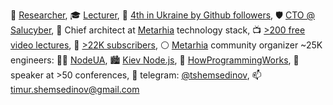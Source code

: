 🔭 [Researcher](https://linkedin.com/in/shemsedinov),
🎓 [Lecturer](https://github.com/HowProgrammingWorks/Index),
👷 [4th in Ukraine by Github followers](https://github.com/search?q=location%3Aukraine),
🛡️ [CTO @ Salucyber](http://metarhia.com/),
📐 Chief architect at [Metarhia](https://github.com/metarhia) technology stack,
📺 [>200 free video lectures](https://www.youtube.com/TimurShemsedinov),
🔔 [>22K subscribers](https://www.youtube.com/TimurShemsedinov),
⚪ [Metarhia](https://github.com/metarhia) community organizer ~25K engineers:
👨‍💻 [NodeUA](https://www.meetup.com/NodeUA/),
🏙️ [Kiev Node.js](http://www.meetup.com/KievNodeJS/),
🌱 [HowProgrammingWorks](https://www.meetup.com/HowProgrammingWorks/),
📢 speaker at >50 conferences,
💬 telegram: [@tshemsedinov](https://telegram.me/tshemsedinov),
📫 [timur.shemsedinov@gmail.com](mailto:timur.shemsedinov@gmail.com)
